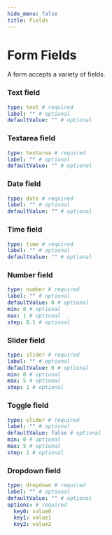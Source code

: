 ```yaml
---
hide_menu: false
title: Fields
---
```

# Form Fields

A form accepts a variety of fields.

### Text field

```yaml
type: text # required
label: "" # optional
defaultValue: "" # optional
```

### Textarea field

```yaml
type: textarea # required
label: "" # optional
defaultValue: "" # optional
```

### Date field

```yaml
type: date # required
label: "" # optional
defaultValue: "" # optional
```

### Time field

```yaml
type: time # required
label: "" # optional
defaultValue: "" # optional
```

### Number field

```yaml
type: number # required
label: "" # optional
defaultValue: 0 # optional
min: 0 # optional
max: 1 # optional
step: 0.1 # optional
```

### Slider field

```yaml
type: slider # required
label: "" # optional
defaultValue: 0 # optional
min: 0 # optional
max: 5 # optional
step: 1 # optional
```

### Toggle field

```yaml
type: slider # required
label: "" # optional
defaultValue: false # optional
min: 0 # optional
max: 5 # optional
step: 1 # optional
```

### Dropdown field

```yaml
type: dropdown # required
label: "" # optional
defaultValue: "" # optional
options: # required
  key0: value0
  key1: value1
  key2: value2
```
